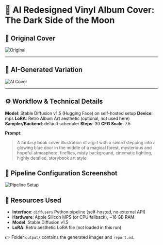 # 🎵 AI Redesigned Vinyl Album Cover: The Dark Side of the Moon

## 💼 Original Cover

![Original](original_cover.jpg)

---

## 🎨 AI​-​Generated Variation

![AI Cover](generated_album_cover.jpg)

---

## ⚙️ Workflow & Technical Details

**Model**: Stable Diffusion v1.5 (Hugging Face) on self​-hosted setup
**Device**: mps
**LoRA**: Retro Album Art aesthetic (optional, not used here)
**Sampler/Backend**: default scheduler
**Steps**: 30
**CFG Scale**: 7.5

**Prompt**:
> A fantasy book cover illustration of a girl with a sword stepping into a glowing blue door in the middle of a magical forest, mysterious and hopeful atmosphere, fireflies, misty background, cinematic lighting, highly detailed, storybook art style

## 📸 Pipeline Configuration Screenshot

![Pipeline Setup](pipeline_screenshot.jpg)

## 🧰 Resources Used

- **Interface**: `diffusers` Python pipeline (self​-hosted, no external API)
- **Hardware**: Apple Silicon MPS (or CPU fallback), ~16 GB RAM
- **Model**: Stable Diffusion v1.5
- **LoRA**: Retro aesthetic LoRA file (not loaded in this run)

👉 Folder `output/` contains the generated images and `report.md`.
